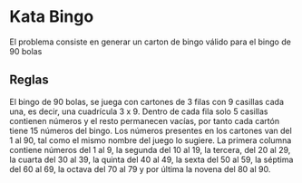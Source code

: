 Kata Bingo
==========

El problema consiste en generar un carton de bingo válido para el bingo de 90 bolas

Reglas
------

El bingo de 90 bolas, se juega con cartones de 3 filas con 9 casillas cada una, es decir, una cuadrícula 3 x 9. Dentro de cada fila solo 5 casillas contienen números y el resto permanecen vacías, por tanto cada cartón tiene 15 números del bingo. Los números presentes en los cartones van del 1 al 90, tal como el mismo nombre del juego lo sugiere. La primera columna contiene números del 1 al 9, la segunda del 10 al 19, la tercera, del 20 al 29, la cuarta del 30 al 39, la quinta del 40 al 49, la sexta del 50 al 59, la séptima del 60 al 69, la octava del 70 al 79 y por última la novena del 80 al 90.

